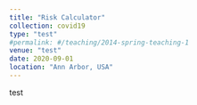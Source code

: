 ```yaml
---
title: "Risk Calculator"
collection: covid19
type: "test"
#permalink: #/teaching/2014-spring-teaching-1
venue: "test"
date: 2020-09-01
location: "Ann Arbor, USA"
---
```


test

<!-- Heading 1
======

Heading 2
======

Heading 3
====== -->